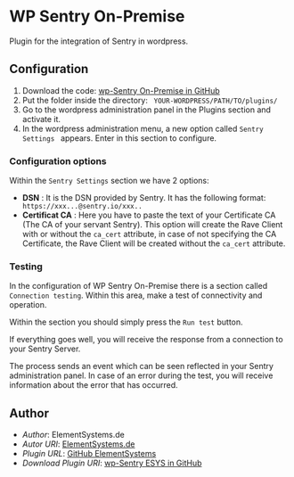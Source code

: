 # WP Sentry On-Premise

Plugin for the integration of Sentry in wordpress.

## Configuration

1. Download the code: [wp-Sentry On-Premise in GitHub](https://github.com/ElementSystems/wp-sentry-esys/archive/master.zip)
2. Put the folder inside the directory: ``` YOUR-WORDPRESS/PATH/TO/plugins/```
3. Go to the wordpress administration panel in the Plugins section and activate it.
4. In the wordpress administration menu, a new option called ```Sentry Settings ``` appears. Enter in this section to configure.

### Configuration options

Within the ```Sentry Settings``` section we have 2 options:

- **DSN** :  It is the DSN provided by Sentry. It has the following format: ``` https://xxx...@sentry.io/xxx..```
- **Certificat CA** : Here you have to paste the text of your Certificate CA (The CA of your servant Sentry). This option will create the Rave Client with or without the ```ca_cert``` attribute, in case of not specifying the CA Certificate, the Rave Client will be created without the ```ca_cert``` attribute.


### Testing

In the configuration of WP Sentry On-Premise there is a section called ```Connection testing```. Within this area, make a test of connectivity and operation.

Within the section you should simply press the ```Run test``` button.

If everything goes well, you will receive the response from a connection to your Sentry Server.

The process sends an event which can be seen reflected in your Sentry administration panel. In case of an error during the test, you will receive information about the error that has occurred.

## Author

- *Author*: ElementSystems.de
- *Autor URI*: [ElementSystems.de](https://www.elementsystems.de)
- *Plugin URL*: [GitHub ElementSystems](https://github.com/ElementSystems/wp-sentry-esys)
- *Download Plugin URI*:  [wp-Sentry ESYS in GitHub](https://github.com/ElementSystems/wp-sentry-esys/archive/master.zip)
